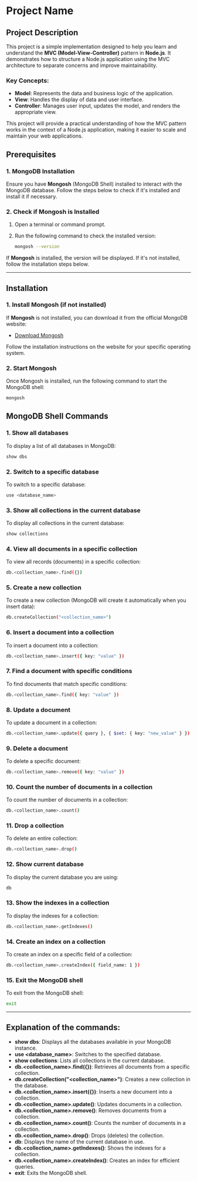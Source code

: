 # Project Name

## Project Description

This project is a simple implementation designed to help you learn and understand the **MVC (Model-View-Controller)** pattern in **Node.js**. It demonstrates how to structure a Node.js application using the MVC architecture to separate concerns and improve maintainability.

### Key Concepts:
- **Model**: Represents the data and business logic of the application.
- **View**: Handles the display of data and user interface.
- **Controller**: Manages user input, updates the model, and renders the appropriate view.

This project will provide a practical understanding of how the MVC pattern works in the context of a Node.js application, making it easier to scale and maintain your web applications.

## Prerequisites

### 1. MongoDB Installation
Ensure you have **Mongosh** (MongoDB Shell) installed to interact with the MongoDB database. Follow the steps below to check if it's installed and install it if necessary.

### 2. Check if Mongosh is Installed

1. Open a terminal or command prompt.
2. Run the following command to check the installed version:

    ```bash
    mongosh --version
    ```

If **Mongosh** is installed, the version will be displayed. If it's not installed, follow the installation steps below.

---

## Installation

### 1. Install Mongosh (if not installed)

If **Mongosh** is not installed, you can download it from the official MongoDB website:

- [Download Mongosh](https://www.mongodb.com/try/download/shell)

Follow the installation instructions on the website for your specific operating system.

### 2. Start Mongosh

Once Mongosh is installed, run the following command to start the MongoDB shell:

```bash
mongosh
 ```

## MongoDB Shell Commands

### 1. Show all databases
To display a list of all databases in MongoDB:

```bash
show dbs
 ```

### 2. Switch to a specific database
To switch to a specific database:

```bash
use <database_name>
 ```
### 3. Show all collections in the current database
To display all collections in the current database:

```bash
show collections
 ```
### 4. View all documents in a specific collection
To view all records (documents) in a specific collection:
```bash
db.<collection_name>.find({})
 ```
### 5. Create a new collection
To create a new collection (MongoDB will create it automatically when you insert data):
```bash
db.createCollection("<collection_name>")
 ```
### 6. Insert a document into a collection
To insert a document into a collection:
```bash
db.<collection_name>.insert({ key: "value" })
 ```

### 7. Find a document with specific conditions
To find documents that match specific conditions:
```bash
db.<collection_name>.find({ key: "value" })
 ```

### 8. Update a document
To update a document in a collection:
```bash
db.<collection_name>.update({ query }, { $set: { key: "new_value" } })
 ```

### 9. Delete a document
To delete a specific document:
```bash
db.<collection_name>.remove({ key: "value" })
 ```

### 10. Count the number of documents in a collection
To count the number of documents in a collection:
```bash
db.<collection_name>.count()
 ```
### 11. Drop a collection
To delete an entire collection:
```bash
db.<collection_name>.drop()
 ```

### 12. Show current database
To display the current database you are using:
```bash
db
 ```

### 13. Show the indexes in a collection
To display the indexes for a collection:
```bash
db.<collection_name>.getIndexes()
 ```

### 14. Create an index on a collection
To create an index on a specific field of a collection:
```bash
db.<collection_name>.createIndex({ field_name: 1 })
 ```
### 15. Exit the MongoDB shell
To exit from the MongoDB shell:
```bash
exit
 ```

---
## Explanation of the commands:
- **show dbs**: Displays all the databases available in your MongoDB instance.
- **use <database_name>**: Switches to the specified database.
- **show collections**: Lists all collections in the current database.
- **db.<collection_name>.find({})**: Retrieves all documents from a specific collection.
- **db.createCollection("<collection_name>")**: Creates a new collection in the database.
- **db.<collection_name>.insert({})**: Inserts a new document into a collection.
- **db.<collection_name>.update()**: Updates documents in a collection.
- **db.<collection_name>.remove()**: Removes documents from a collection.
- **db.<collection_name>.count()**: Counts the number of documents in a collection.
- **db.<collection_name>.drop()**: Drops (deletes) the collection.
- **db**: Displays the name of the current database in use.
- **db.<collection_name>.getIndexes()**: Shows the indexes for a collection.
- **db.<collection_name>.createIndex()**: Creates an index for efficient queries.
- **exit**: Exits the MongoDB shell.

